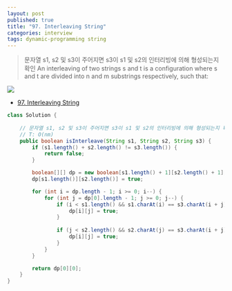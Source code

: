 ```yaml
---
layout: post
published: true
title: "97. Interleaving String"
categories: interview
tags: dynamic-programming string
---
```


> 문자열 s1, s2 및 s3이 주어지면 s3이 s1 및 s2의 인터리빙에 의해 형성되는지 확인
> An interleaving of two strings s and t is a configuration where s and t are divided into n and m substrings respectively, such that:

![](https://assets.leetcode.com/uploads/2020/09/02/interleave.jpg)

- [97. Interleaving String](https://leetcode.com/problems/interleaving-string/)

```java
class Solution {
    
    // 문자열 s1, s2 및 s3이 주어지면 s3이 s1 및 s2의 인터리빙에 의해 형성되는지 확인
    // T: O(nm)
    public boolean isInterleave(String s1, String s2, String s3) {
        if (s1.length() + s2.length() != s3.length()) {
            return false;
        }

        boolean[][] dp = new boolean[s1.length() + 1][s2.length() + 1];
        dp[s1.length()][s2.length()] = true;

        for (int i = dp.length - 1; i >= 0; i--) {
            for (int j = dp[0].length - 1; j >= 0; j--) {
                if (i < s1.length() && s1.charAt(i) == s3.charAt(i + j) && dp[i + 1][j]) {
                    dp[i][j] = true;
                }
                
                if (j < s2.length() && s2.charAt(j) == s3.charAt(i + j) && dp[i][j + 1]) {
                    dp[i][j] = true;
                }
            }
        } 

        return dp[0][0];
    }
}
```